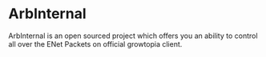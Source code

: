 # ArbInternal
ArbInternal is an open sourced project which offers you an ability to control all over the ENet Packets on official growtopia client.
